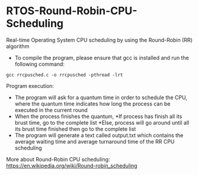 # RTOS-Round-Robin-CPU-Scheduling
Real-time Operating System CPU scheduling by using the Round-Robin (RR) algorithm

* To compile the program, please ensure that gcc is installed and run the following command:
```
gcc rrcpusched.c -o rrcpusched -pthread -lrt
```

Program execution:
* The program will ask for a quantum time in order to schedule the CPU, where the quantum time indicates how long the process can be executed in the current round
* When the process finishes the quantum,
  *If process has finish all its brust time, go to the complete list
  *Else, process will go around until all its brust time finished then go to the complete list
* The program will generate a text called output.txt which contains the average waiting time and average turnaround time of the RR CPU scheduling

More about Round-Robin CPU scheduling: https://en.wikipedia.org/wiki/Round-robin_scheduling 
